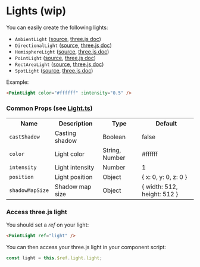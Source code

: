 # Lights (wip)

You can easily create the following lights:

- `AmbientLight` ([source](https://github.com/troisjs/trois/blob/master/src/lights/AmbientLight.ts), [three.js doc](https://threejs.org/docs/index.html#api/en/lights/AmbientLight))
- `DirectionalLight` ([source](https://github.com/troisjs/trois/blob/master/src/lights/DirectionalLight.ts), [three.js doc](https://threejs.org/docs/index.html#api/en/lights/DirectionalLight))
- `HemisphereLight` ([source](https://github.com/troisjs/trois/blob/master/src/lights/HemisphereLight.ts), [three.js doc](https://threejs.org/docs/index.html#api/en/lights/HemisphereLight))
- `PointLight` ([source](https://github.com/troisjs/trois/blob/master/src/lights/PointLight.ts), [three.js doc](https://threejs.org/docs/index.html#api/en/lights/PointLight))
- `RectAreaLight` ([source](https://github.com/troisjs/trois/blob/master/src/lights/RectAreaLight.ts), [three.js doc](https://threejs.org/docs/#api/en/lights/RectAreaLight))
- `SpotLight` ([source](https://github.com/troisjs/trois/blob/master/src/lights/SpotLight.ts), [three.js doc](https://threejs.org/docs/index.html#api/en/lights/SpotLight))

Example:

```html
<PointLight color="#ffffff" :intensity="0.5" />
```

### Common Props (see [Light.ts](https://github.com/troisjs/trois/blob/master/src/lights/Light.ts))

<table>
<tbody>
  <tr>
    <th>Name</th>
    <th>Description</th>
    <th>Type</th>
    <th>Default</th>
  </tr>
  <tr><td><code>castShadow</code></td><td>Casting shadow</td><td>Boolean</td><td>false</td></tr>
  <tr><td><code>color</code></td><td>Light color</td><td>String, Number</td><td>#ffffff</td></tr>
  <tr><td><code>intensity</code></td><td>Light intensity</td><td>Number</td><td>1</td></tr>
  <tr><td><code>position</code></td><td>Light position</td><td>Object</td><td>{ x: 0, y: 0, z: 0 }</td></tr>
  <tr><td><code>shadowMapSize</code></td><td>Shadow map size</td><td>Object</td><td>{ width: 512, height: 512 }</td></tr>
</tbody>
</table>

### Access three.js light

You should set a *ref* on your light:

```html
<PointLight ref="light" />
```

You can then access your three.js light in your component script:

```js
const light = this.$ref.light.light;
```
